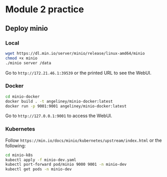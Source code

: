 # Module 2 practice 

## Deploy minio
### Local
```sh
wget https://dl.min.io/server/minio/release/linux-amd64/minio
chmod +x minio
./minio server /data
```
Go to `http://172.21.46.1:39539` or the printed URL to see the WebUI.

### Docker
```sh
cd minio-docker
docker build . -t angeliney/minio-docker:latest
docker run -p 9001:9001 angeliney/minio-docker:latest
```
Go to `http://127.0.0.1:9001` to access the WebUI.

### Kubernetes
Follow `https://min.io/docs/minio/kubernetes/upstream/index.html` or the following:
```sh
cd minio-k8s
kubectl apply -f minio-dev.yaml
kubectl port-forward pod/minio 9000 9001 -n minio-dev
kubectl get pods -n minio-dev
```
